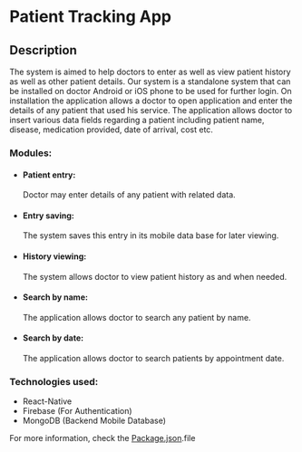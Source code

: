 Patient Tracking App
====================

Description
---------------------
The system is aimed to help doctors to enter as well
as view patient history as well as other patient details. Our system is a standalone
system that can be installed on doctor Android or iOS phone to be used for further
login. On installation the application allows a doctor to open application and enter
the details of any patient that used his service. The application allows doctor to
insert various data fields regarding a patient including patient name, disease,
medication provided, date of arrival, cost etc.

### Modules:
*  #### Patient entry: 
    Doctor may enter details of any patient with related data.
*  #### Entry saving:
    The system saves this entry in its mobile data base for later viewing.
*  #### History viewing:
    The system allows doctor to view patient history as and when needed.
*  #### Search by name:
    The application allows doctor to search any patient by name.
*  #### Search by date:
    The application allows doctor to search patients by appointment date.

### Technologies used:
* React-Native
* Firebase (For Authentication)
* MongoDB (Backend Mobile Database)

For more information, check the [Package.json](https://githubcom/ibadsiddiqui/PatientTrackingApp/blob/master/package.json).file 